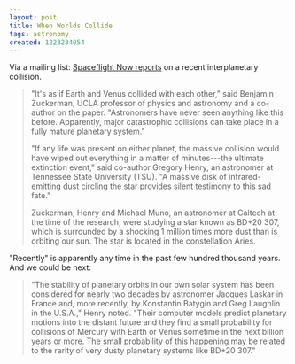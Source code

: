 ```yaml
---
layout: post
title: When Worlds Collide
tags: astronomy
created: 1223234054
---
```

Via a mailing list:  [Spaceflight Now reports](http://spaceflightnow.com/news/n0810/02collision/) on a recent interplanetary collision.

> "It's as if Earth and Venus collided with each other," said Benjamin Zuckerman, UCLA professor of physics and astronomy and a co-author on the paper. "Astronomers have never seen anything like this before. Apparently, major catastrophic collisions can take place in a fully mature planetary system."<!--break-->
>
> "If any life was present on either planet, the massive collision would have wiped out everything in a matter of minutes---the ultimate extinction event," said co-author Gregory Henry, an astronomer at Tennessee State University (TSU). "A massive disk of infrared-emitting dust circling the star provides silent testimony to this sad fate."
>
> Zuckerman, Henry and Michael Muno, an astronomer at Caltech at the time of the research, were studying a star known as BD+20 307, which is surrounded by a shocking 1 million times more dust than is orbiting our sun. The star is located in the constellation Aries.

"Recently" is apparently any time in the past few hundred thousand years.  And we could be next:

> "The stability of planetary orbits in our own solar system has been considered for nearly two decades by astronomer Jacques Laskar in France and, more recently, by Konstantin Batygin and Greg Laughlin in the U.S.A.," Henry noted. "Their computer models predict planetary motions into the distant future and they find a small probability for collisions of Mercury with Earth or Venus sometime in the next billion years or more. The small probability of this happening may be related to the rarity of very dusty planetary systems like BD+20 307."
